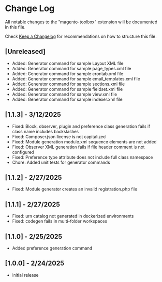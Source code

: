 # Change Log

All notable changes to the "magento-toolbox" extension will be documented in this file.

Check [Keep a Changelog](http://keepachangelog.com/) for recommendations on how to structure this file.

## [Unreleased]

- Added: Generator command for sample Layout XML file
- Added: Generator command for sample page_types.xml file
- Added: Generator command for sample crontab.xml file
- Added: Generator command for sample email_templates.xml file
- Added: Generator command for sample sections.xml file
- Added: Generator command for sample fieldset.xml file
- Added: Generator command for sample view.xml file
- Added: Generator command for sample indexer.xml file

## [1.1.3] - 3/12/2025

- Fixed: Block, observer, plugin and preference class generation fails if class name includes backslashes
- Fixed: Composer.json license is not capitalized
- Fixed: Module generation module.xml sequence elements are not added
- Fixed: Observer XML generation fails if file header comment is not configured
- Fixed: Preference type attribute does not include full class namespace
- Chore: Added unit tests for generator commands

## [1.1.2] - 2/27/2025

- Fixed: Module generator creates an invalid registration.php file

## [1.1.1] - 2/27/2025

- Fixed: urn catalog not generated in dockerized environments
- Fixed: codegen fails in multi-folder workspaces

## [1.1.0] - 2/25/2025

- Added preference generation command

## [1.0.0] - 2/24/2025

- Initial release

